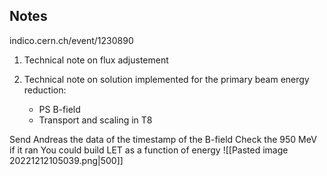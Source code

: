 ## Notes

indico.cern.ch/event/1230890

1) Technical note on flux adjustement

2) Technical note on solution implemented for the primary beam energy reduction:
	* PS B-field
	* Transport and scaling in T8

Send Andreas the data of the timestamp of the B-field
Check the 950 MeV if it ran
You could build LET as a function of energy
![[Pasted image 20221212105039.png|500]]